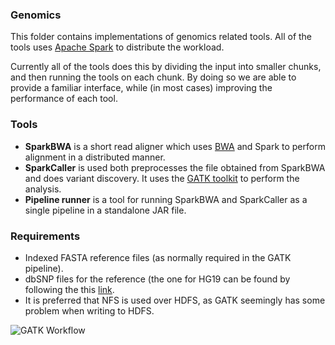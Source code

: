 ### Genomics
This folder contains implementations of genomics related tools.
All of the tools uses [Apache Spark](http://spark.apache.org/) to distribute
the workload.

Currently all of the tools does this by dividing the input into smaller chunks,
and then running the tools on each chunk. By doing so we are able to provide
a familiar interface, while (in most cases) improving the performance of each
tool.

### Tools
* **SparkBWA** is a short read aligner which uses
  [BWA](http://bio-bwa.sourceforge.net/) and Spark to
  perform alignment in a distributed manner.
* **SparkCaller** is used both preprocesses the file obtained from
  SparkBWA and does variant discovery. It uses the [GATK
  toolkit](https://www.google.no/search?q=GATK+bqsr&oq=GATK&aqs=chrome.0.69i59j69i57j69i60l4.431j0j1&sourceid=chrome&ie=UTF-8#safe=off&q=GATK+) to perform the
  analysis.
* **Pipeline runner** is a tool for running SparkBWA and SparkCaller as
  a single pipeline in a standalone JAR file.

### Requirements
* Indexed FASTA reference files (as normally required in the GATK pipeline).
* dbSNP files for the reference (the one for HG19 can be found by following the
  this [link](https://software.broadinstitute.org/gatk/download/bundle).
* It is preferred that NFS is used over HDFS, as GATK seemingly has some
  problem when writing to HDFS.

![GATK Workflow](img/spark_bio_workflow.png "Parts of the GATK workflow implemented
using Spark")
